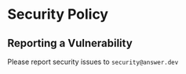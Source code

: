 # Security Policy

## Reporting a Vulnerability

Please report security issues to `security@answer.dev`